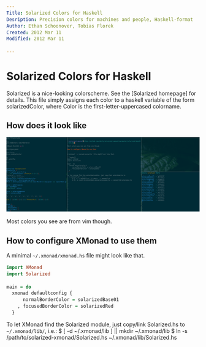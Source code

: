 ```yaml
---
Title: Solarized Colors for Haskell
Desription: Precision colors for machines and people, Haskell-format
Author: Ethan Schoonover, Tobias Florek
Created: 2012 Mar 11
Modified: 2012 Mar 11

---
```


Solarized Colors for Haskell
============================

Solarized is a nice-looking colorscheme. See the [Solarized homepage] for
details. This file simply assigns each color to a haskell variable of the form
solarizedColor, where Color is the first-letter-uppercased colorname.

How does it look like
---------------------

![solarized xmonad](https://github.com/ibotty/solarized-xmonad/raw/master/solarized-base01-red.png)

Most colors you see are from vim though.

How to configure XMonad to use them
-----------------------------------

A minimal `~/.xmonad/xmonad.hs` file might look like that.

```haskell
import XMonad
import Solarized

main = do
  xmonad defaultconfig {
      normalBorderColor = solarizedBase01
    , focusedBorderColor = solarizedRed
  }
```

To let XMonad find the Solarized module, just copy/link Solarized.hs to
`~/.xmonad/lib/`, i.e.:
      $ [ -d ~/.xmonad/lib ] || mkdir  ~/.xmonad/lib
      $ ln -s /path/to/solarized-xmonad/Solarized.hs ~/.xmonad/lib/Solarized.hs

